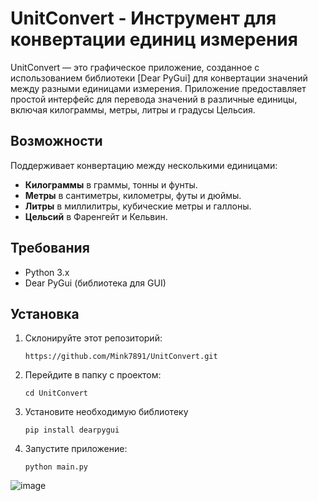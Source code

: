 # UnitConvert - Инструмент для конвертации единиц измерения

UnitConvert — это графическое приложение, созданное с использованием библиотеки [Dear PyGui] для конвертации значений между разными единицами измерения. Приложение предоставляет простой интерфейс для перевода значений в различные единицы, включая килограммы, метры, литры и градусы Цельсия.

## Возможности
Поддерживает конвертацию между несколькими единицами:
  - **Килограммы** в граммы, тонны и фунты.
  - **Метры** в сантиметры, километры, футы и дюймы.
  - **Литры** в миллилитры, кубические метры и галлоны.
  - **Цельсий** в Фаренгейт и Кельвин.

## Требования

- Python 3.x
- Dear PyGui (библиотека для GUI)

## Установка
1. Склонируйте этот репозиторий:
   ```
   https://github.com/Mink7891/UnitConvert.git
   ```
2. Перейдите в папку с проектом:
   ```
   cd UnitConvert
   ```
3. Установите необходимую библиотеку
   ```
   pip install dearpygui
   ```
4. Запустите приложение:
   ```
   python main.py
   ```
![image](https://github.com/user-attachments/assets/b1c17401-e706-423e-9c44-0e0fee5f9c99)
